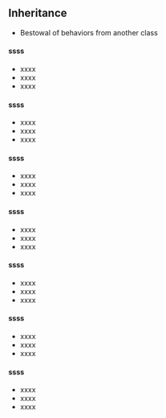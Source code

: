 ## Inheritance 

* Bestowal of behaviors from another class 

#### ssss

* xxxx
* xxxx
* xxxx

#### ssss

* xxxx
* xxxx
* xxxx

#### ssss

* xxxx
* xxxx
* xxxx

#### ssss

* xxxx
* xxxx
* xxxx

#### ssss

* xxxx
* xxxx
* xxxx

#### ssss

* xxxx
* xxxx
* xxxx

#### ssss

* xxxx
* xxxx
* xxxx

